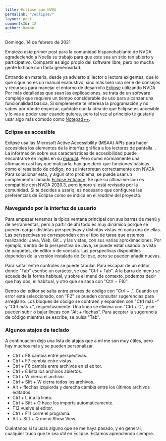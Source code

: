 ```yaml
---
title: Eclipse con NVDA
permalink: "/eclipse/"
layout: post
commentsId: 12
author: Ramón
---
```


<footer>Domingo, 14 de febrero de 2021</footer>

Empiezo este primer post para la comunidad hispanohablante de NVDA agradeciendo a Noelia su trabajo para que este sea un sitio tan abierto y participativo. Compartir es algo propio del software libre, pero no mucha gente lo hace con tanta generosidad.

Entrando en materia, desde ya advierto al lector o lectora exigentes, que lo que sigue no es un manual exahustivo, sino más bien una serie de consejos y recursos para manejar el entorno de desarrollo [Eclipse](https://es.wikipedia.org/wiki/Eclipse_(software)) utilizando NVDA. Por más detalladas que sean las explicaciones, se trata de un software complejo que requiere un tiempo considerable de uso para alcanzar una funcionalidad básica. Si simplemente te interesa la programación y no sabes por dónde empezar, quédate con la idea de que Eclipse es accesible y lo vas a poder usar cuando quieras, pero tal vez al principio te gustaría usar algo más cómodo como [Notepad++](https://notepad-plus-plus.org/downloads/).

### Eclipse es accesible

Eclipse usa las Microsoft Active Accessibility (MSAA) APIs para hacer   accesibles los elementos de la interfaz gráfica  a los lectores de pantalla. . La información sobre sus  características de accesibilidad puede encontrarse en inglés en su [manual](https://rtist.hcldoc.com/help/topic/org.eclipse.platform.doc.user/concepts/accessibility/accessmain.htm). Pero como normalmente una afirmación así hay que matizarla, hay que decir que funciones básicas como el resaltado de código, no se interpretan correctamente con NVDA. Para solucionar esto, y algún otro problema, se puede usar un complemento llamado [Eclipse Enhance](https://github.com/albzan/eclipse-nvda). Sé que su última versión es compatible con  NVDA 2020.3, pero ignoro si está revisado por la comunidad. Si te decides a usarlo, es necesario que configures las preferencias de Eclipse como se indica en el *readme* del proyecto.

### Navegando por la interfaz de usuario

Para empezar tenemos la típica ventana principal con sus barras de menú y de herramientas, pero a partir de ahí todo es muy dinámico porque se pueden cargar distintas perspectivas y distintas vistas en cada una de ellas. Las perspectivas se corresponden con el tipo de tarea que estemos realizando: Java, Web, Git... y las vistas, con sus varias aproximaciones. Por ejemplo, dentro de la perspectiva de Java, se puede estar usando la vista de paquetes, de editor o de consola. Las perspectivas disponibles dependen de la versión instalada de Eclipse, pero se pueden añadir nuevas.

Para saltar entre controles se puede tabular. Para escapar de un editor donde "Tab" escribe un carácter, se usa "Ctrl + Tab". A la barra de menú se accede de la forma habitual, y sobre el menú de contexto, podemos decir que hay dos, el habitual, y otro que se saca con "Ctrl + F10".

Dentro del editor se salta entre errores de código con "Ctrl + .". Cuando un error está seleccionado, con "F2" se pueden consultar sugerencias para arreglarlo. Los bloques de código se contraen y expanden con "Ctrl más -" y "Ctrl más +", respectivamente. Una línea se elimina con "Ctrl + D", y se pueden subir o bajar líneas con "Alt + flechas". Para aceptar la sugerencia de código mientras se escribe, se pulsa "Tab".

### Algunos atajos de teclado

A continuación dejo una lista de atajos que a mí me son muy útiles, pero hay muchos más y se pueden personalizar.

- Ctrl + F8 cambia entre perspectivas.
- Ctrl + F7 cambia entre vistas.
- Ctrl + F6 cambia entre archivos en el editor.
- Ctrl + E  lista los archivos abiertos.
- Ctrl + W cierra el archivo.
- Ctrl + Sift + W cierra todos los archivos.
- Alt + flechas izquierda y derecha cambia entre los últimos archivos editados.
- Ctrl + L ir a la línea.
- Ctrl + Sift + O hace los imports automáticamente.
- F12 vuelve al editor.
- Ctrl + F11 corre el programa.
- Alt + Sift + Q menú Show View.

Cuéntanos si tú usas alguno que se me haya pasado, y en general, cualquier truco que te sea útil en Eclipse. Estamos aprendiendo siempre.
